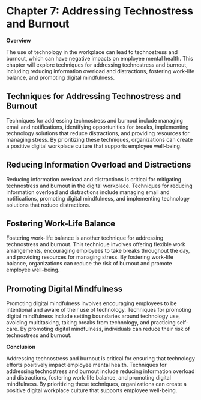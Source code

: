 Chapter 7: Addressing Technostress and Burnout
==============================================

**Overview**

The use of technology in the workplace can lead to technostress and burnout, which can have negative impacts on employee mental health. This chapter will explore techniques for addressing technostress and burnout, including reducing information overload and distractions, fostering work-life balance, and promoting digital mindfulness.

Techniques for Addressing Technostress and Burnout
--------------------------------------------------

Techniques for addressing technostress and burnout include managing email and notifications, identifying opportunities for breaks, implementing technology solutions that reduce distractions, and providing resources for managing stress. By prioritizing these techniques, organizations can create a positive digital workplace culture that supports employee well-being.

Reducing Information Overload and Distractions
----------------------------------------------

Reducing information overload and distractions is critical for mitigating technostress and burnout in the digital workplace. Techniques for reducing information overload and distractions include managing email and notifications, promoting digital mindfulness, and implementing technology solutions that reduce distractions.

Fostering Work-Life Balance
---------------------------

Fostering work-life balance is another technique for addressing technostress and burnout. This technique involves offering flexible work arrangements, encouraging employees to take breaks throughout the day, and providing resources for managing stress. By fostering work-life balance, organizations can reduce the risk of burnout and promote employee well-being.

Promoting Digital Mindfulness
-----------------------------

Promoting digital mindfulness involves encouraging employees to be intentional and aware of their use of technology. Techniques for promoting digital mindfulness include setting boundaries around technology use, avoiding multitasking, taking breaks from technology, and practicing self-care. By promoting digital mindfulness, individuals can reduce their risk of technostress and burnout.

**Conclusion**

Addressing technostress and burnout is critical for ensuring that technology efforts positively impact employee mental health. Techniques for addressing technostress and burnout include reducing information overload and distractions, fostering work-life balance, and promoting digital mindfulness. By prioritizing these techniques, organizations can create a positive digital workplace culture that supports employee well-being.
